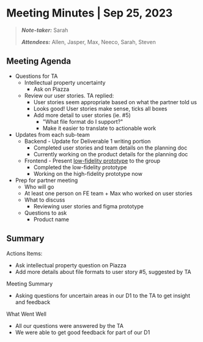 # Meeting Minutes | Sep 25, 2023

>_**Note-taker:**_ Sarah
>
> _**Attendees:**_ Allen, Jasper, Max, Neeco, Sarah, Steven

## Meeting Agenda
- Questions for TA 
  - Intellectual property uncertainty
    - Ask on Piazza
  - Review our user stories. TA replied:
    - User stories seem appropriate based on what the partner told us
    - Looks good! User stories make sense, ticks all boxes
    - Add more detail to user stories (ie. #5)
      - "What file format do I support?"
      - Make it easier to translate to actionable work
- Updates from each sub-team
  - Backend - Update for Deliverable 1 writing portion
    - Completed user stories and team details on the planning doc
    - Currently working on the product details for the planning doc
   - Frontend - Present [low-fidelity prototype](https://www.figma.com/file/PiuZtndJxjyLuyAER2jeSh/Website-Prototype?type=design&node-id=0-1&mode=design&t=M4j3STrUBvMZG9ys-0) to the group
      - Completed the low-fidelity prototype 
      - Working on the high-fidelity prototype now
- Prep for partner meeting
  - Who will go
   - At least one person on FE team + Max who worked on user stories
  - What to discuss
    - Reviewing user stories and figma prototype
  - Questions to ask
    - Product name
         
## Summary
Actions Items:
- Ask intellectual property question on Piazza
- Add more details about file formats to user story #5, suggested by TA

Meeting Summary
- Asking questions for uncertain areas in our D1 to the TA to get insight and feedback

What Went Well
- All our questions were answered by the TA
- We were able to get good feedback for part of our D1
